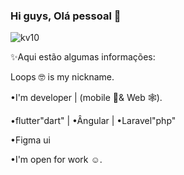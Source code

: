 ### Hi guys, Olá pessoal 👋
 ![kv10](https://user-images.githubusercontent.com/20368961/187094567-a4f2e6de-4f22-4e65-8cf2-9205d3c77d67.gif)
 
✨Aqui estão algumas informações:

Loops 🤓 is my nickname.

•I'm developer | (mobile 📱& Web 🕸️).

•flutter"dart" | •Ângular | •Laravel"php"

•Figma ui

•I'm open for work ☺️.
